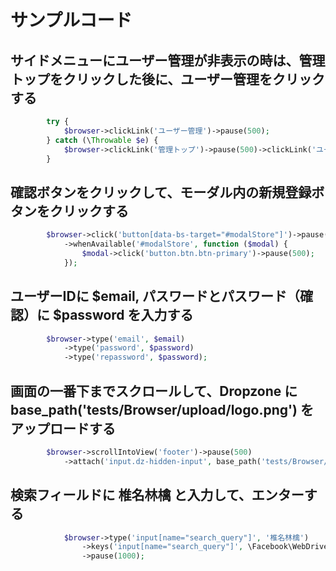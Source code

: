 # サンプルコード
## サイドメニューにユーザー管理が非表示の時は、管理トップをクリックした後に、ユーザー管理をクリックする
```php
        try {
            $browser->clickLink('ユーザー管理')->pause(500);
        } catch (\Throwable $e) {
            $browser->clickLink('管理トップ')->pause(500)->clickLink('ユーザー管理')->pause(500);
        }
```

## 確認ボタンをクリックして、モーダル内の新規登録ボタンをクリックする
```php
        $browser->click('button[data-bs-target="#modalStore"]')->pause(500)
            ->whenAvailable('#modalStore', function ($modal) {
                $modal->click('button.btn.btn-primary')->pause(500);
            });
```

## ユーザーIDに $email, パスワードとパスワード（確認）に $password を入力する
```php
        $browser->type('email', $email)
            ->type('password', $password)
            ->type('repassword', $password);
```

## 画面の一番下までスクロールして、Dropzone に base_path('tests/Browser/upload/logo.png') をアップロードする
```php
        $browser->scrollIntoView('footer')->pause(500)
            ->attach('input.dz-hidden-input', base_path('tests/Browser/upload/logo.png'));
```

## 検索フィールドに 椎名林檎 と入力して、エンターする
```php
            $browser->type('input[name="search_query"]', '椎名林檎')
                ->keys('input[name="search_query"]', \Facebook\WebDriver\WebDriverKeys::ENTER)
                ->pause(1000);
```
